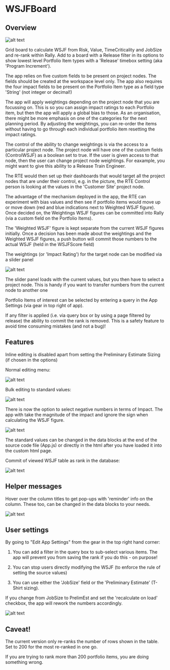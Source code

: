 WSJFBoard
=========================

## Overview

![alt text](https://github.com/nikantonelli/WSJFBoard/blob/FiveVariable/images/allcolumns.png)

Grid board to calculate WSJF from Risk, Value, TimeCriticality and JobSize and re-rank within Rally.  Add to a board with a Release filter in its options to show lowest level Portfolio Item types with a 'Release' timebox setting (aka 'Program Increment').

The app relies on five custom fields to be present on project nodes. The fields should be created at the workspace level only. The app also requires the four impact fields to be present on the Portfolio Item type as a field type 'String' (not integer or decimal!)

The app will apply weightings depending on the project node that you are focussing on. This is so you can assign impact ratings to each Portfolio item, but then the app will apply a global bias to those. As an organisation, there might be more emphasis on one of the categories for the next planning period. By adjusting the weightings, you can re-order the items without having to go through each individual portfolio item resetting the impact ratings.

The control of the ability to change weightings is via the access to a particular project node. The project node will have one of the custom fields (ControlWSJF) as a boolean set to true. If the user is given access to that node, then the user can change project node weightings. For eaxample, you might want to give this ability to a Release Train Engineer.

The RTE would then set up their dashboards that would target all the project nodes that are under their control, e.g. in the picture, the RTE Control person is looking at the values in the 'Customer Site' project node.

The advantage of the mechanism deployed in the app, the RTE can experiment with bias values and then see if portfolio items would move up or move down (red and blue indications next to Weighted WSJF figure). Once decided on, the Weightings WSJF figures can be committed into Rally (via a custom field on the Portfolio Items).

The 'Weighted WSJF' figure is kept separate from the current WSJF figures initially. Once a decision has been made about the weightings and the Weighted WSJF figures, a push button will commit those numbers to the actual WSJF (held in the WSJFScore field)

The weightings (or 'Impact Rating') for the target node can be modified via a slider panel

![alt text](https://github.com/nikantonelli/WSJFBoard/blob/FiveVariable/images/sliders.png)

The slider panel loads with the current values, but you then have to select a project node. This is handy if you want to transfer numbers from the current node to another one

Portfolio Items of interest can be selected by entering a query in the App Settings (via gear in top right of app).

If any filter is applied (i.e. via query box or by using a page filtered by release) the ability to commit the rank is removed. This is a safety feature to avoid time consuming mistakes (and not a bug)!


## Features

Inline editing is disabled apart from setting the Preliminary Estimate Sizing (if chosen in the options)

Normal editing menu:

![alt text](https://github.com/nikantonelli/WSJFBoard/blob/master/images/normal%20edit%20menu.jpg)

Bulk editing to standard values:

![alt text](https://github.com/nikantonelli/WSJFBoard/blob/FiveVariable/images/Bulk%20edit%20menu.png)

There is now the option to select negative numbers in terms of Impact. The app with take the magnitude of the impact and ignore the sign when calculating the WSJF figure.

![alt text](https://github.com/nikantonelli/WSJFBoard/blob/FiveVariable/images/fibonacci.png)

The standard values can be changed in the data blocks at the end of the source code file (App.js) or directly in the html after you have loaded it into the custom html page.

Commit of viewed WSJF table as rank in the database:

![alt text](https://github.com/nikantonelli/WSJFBoard/blob/master/images/set%20global%20rank.jpg)


## Helper messages

Hover over the column titles to get pop-ups with 'reminder' info on the column. These too, can be changed in the data blocks to your needs.

![alt text](https://github.com/nikantonelli/WSJFBoard/blob/master/images/hoverhelp.png)

## User settings

By going to "Edit App Settings" from the gear in the top right hand corner:

1. You can add a filter in the query box to sub-select various items. The app will prevent you from saving the rank if you do this - on purpose!

2. You can stop users directly modifying the WSJF (to enforce the rule of setting the source values)

3. You can use either the 'JobSize' field or the 'Preliminary Estimate' (T-Shirt sizing).

If you change from JobSize to PrelimEst and set the 'recalculate on load' checkbox, the app will rework the numbers accordingly.

![alt text](https://github.com/nikantonelli/WSJFBoard/blob/master/images/options.png)

## Caveat!

The current version only re-ranks the number of rows shown in the table. Set to 200 for the most re-ranked in one go.

If you are trying to rank more than 200 portfolio items, you are doing something wrong.

